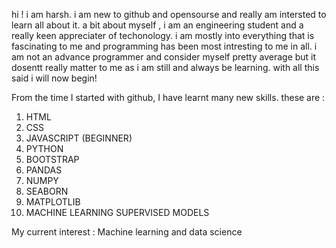 hi !
i am harsh. i am new to github and opensourse and really am intersted to learn all about it.
a bit about myself , i am an engineering student and a really keen appreciater of techonology.
i am mostly into everything that is fascinating to me and programming has been most intresting to me in all.
i am not an advance programmer and consider myself pretty average but it dosentt really matter to me as i am still and always be learning.
with all this said i will now begin!

From the time I started with github, I have learnt many new skills.
these are :
1. HTML
2. CSS
3. JAVASCRIPT (BEGINNER)
4. PYTHON
5. BOOTSTRAP
6. PANDAS
7. NUMPY
8. SEABORN
9. MATPLOTLIB
10. MACHINE LEARNING SUPERVISED MODELS

My current interest : Machine learning and data science
